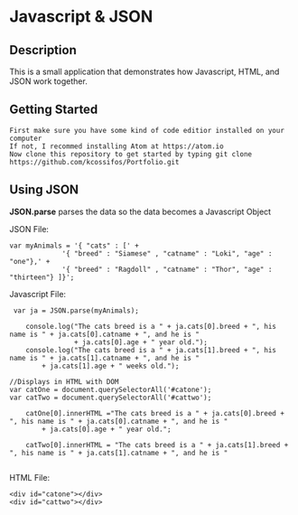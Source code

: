 # Javascript & JSON

## Description
This is a small application that demonstrates how Javascript, HTML, and JSON work together. 

## Getting Started
```
First make sure you have some kind of code editior installed on your computer
If not, I recommed installing Atom at https://atom.io
Now clone this repository to get started by typing git clone https://github.com/kcossifos/Portfolio.git

```
## Using JSON

**JSON.parse** parses the data so the data becomes a Javascript Object

JSON File:
```
var myAnimals = '{ "cats" : [' +
             '{ "breed" : "Siamese" , "catname" : "Loki", "age" : "one"},' +
             '{ "breed" : "Ragdoll" , "catname" : "Thor", "age" : "thirteen"} ]}';
```

Javascript File:
```
 var ja = JSON.parse(myAnimals);

    console.log("The cats breed is a " + ja.cats[0].breed + ", his name is " + ja.cats[0].catname + ", and he is "
                + ja.cats[0].age + " year old.");
    console.log("The cats breed is a " + ja.cats[1].breed + ", his name is " + ja.cats[1].catname + ", and he is "
        + ja.cats[1].age + " weeks old.");

//Displays in HTML with DOM
var catOne = document.querySelectorAll('#catone');
var catTwo = document.querySelectorAll('#cattwo');

    catOne[0].innerHTML ="The cats breed is a " + ja.cats[0].breed + ", his name is " + ja.cats[0].catname + ", and he is "
        + ja.cats[0].age + " year old.";

    catTwo[0].innerHTML = "The cats breed is a " + ja.cats[1].breed + ", his name is " + ja.cats[1].catname + ", and he is "
     
```

HTML File:
```
<div id="catone"></div>
<div id="cattwo"></div>
```
